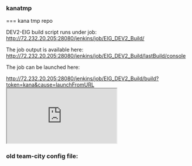 <!DOCTYPE html>
<head>
<style>
</style>
<script>

</script>
</head>
<body>
<h3>kanatmp</h3>
===
kana tmp repo

DEV2-EIG build script runs under job: 
<a href="http://72.232.20.205:28080/jenkins/job/EIG_DEV2_Build/" target="_blank">http://72.232.20.205:28080/jenkins/job/EIG_DEV2_Build/</a>

The job output is available here: 
<a href="http://72.232.20.205:28080/jenkins/job/EIG_DEV2_Build/lastBuild/console" target="_blank">http://72.232.20.205:28080/jenkins/job/EIG_DEV2_Build/lastBuild/console</a>

The job can be launched here:

<a href="http://72.232.20.205:28080/jenkins/job/EIG_DEV2_Build/build?token=kana&cause=launchFromURL">
http://72.232.20.205:28080/jenkins/job/EIG_DEV2_Build/build?token=kana&cause=launchFromURL</a>

<iframe src="http://72.232.20.205:28080/jenkins/job/EIG_DEV2_Build/lastBuild/console"></iframe>


<div class="d1">
  <div><h3>old team-city config file: </h3></div>
  <div><code><pre>
  <!--
  
  
  
  -----------------------------
  
  <build-type id="bt13" name="Create and Deploy the Release Bundle">
    <description>Tags a new release, creates a bundle from it and releases it to DEV2</description>
  <settings>
    <options>
      <option name="allowExternalStatus" value="true" />
    </options>
    <disabled-settings>
      <setting-ref ref="RUNNER_27" />
    </disabled-settings>
    <parameters>
      <param name="eig.bundle.location" value="/home/kana/KANAEnterprise/KE13R1/bundles" />
      <param name="eig.release.location" value="/home/kana/KANAEnterprise/KE13R1/AgentDesktopSP1/" />
      <param name="eig.release.name" value="Resources.Releases.EIGRelease" />
      <param name="env.checkout.dir" value="/home/kana/KANAEnterprise/KE13R1/AgentDesktopSP1/" />
      <param name="kana.environment.name" value="devKeSp1" />
      <param name="kana.svn.password" value="EIGTeamCity" />
      <param name="kana.svn.username" value="EIGTeamCity" />
    </parameters>
    <build-runners>
      <runner id="RUNNER_18" name="Create Tag" type="Ant">
        <parameters>
          <param name="ant.home" value="lib/ant" />
          <param name="build-file-path" value="scripts/commands/create-tag.xml" />
          <param name="jvmArgs" value="-Xmx512m -Xms512m" />
          <param name="runnerArgs" value="-lib lib/antlib -Denvironment.name=%kana.environment.name% -Ddefault.core.home=%system.teamcity.build.checkoutDir% -Dvcs.tag=EIG_BUILD_%system.build.number%  -Dsvn.username=%kana.svn.username% -Dsvn.password=%kana.svn.password% -verbose" />
          <param name="target" value="run" />
          <param name="teamcity.coverage.emma.include.source" value="true" />
          <param name="teamcity.coverage.emma.instr.parameters" value="-ix -*Test*" />
          <param name="teamcity.coverage.idea.includePatterns" value="*" />
          <param name="teamcity.step.mode" value="default" />
        </parameters>
      </runner>
      <runner id="RUNNER_19" name="Create Relese Bundle" type="Ant">
        <parameters>
          <param name="ant.home" value="lib/ant" />
          <param name="build-file-path" value="scripts/commands/create-release.xml" />
          <param name="runnerArgs" value="-lib lib/antlib -Denvironment.name=%kana.environment.name% -Ddefault.core.home=%system.teamcity.build.checkoutDir% -Dvcs.tag=EIG_BUILD_%system.build.number% -Drelease.bundle.file=%eig.bundle.location%/EIG_BUILD_%system.build.number%.zip -Drelease.name=%eig.release.name% -Dsvn.username=%kana.svn.username% -Dsvn.password=%kana.svn.password% -Drepository.password=eT3qPmbu -Drepository.username=admin" />
          <param name="target" value="run" />
          <param name="teamcity.coverage.emma.include.source" value="true" />
          <param name="teamcity.coverage.emma.instr.parameters" value="-ix -*Test*" />
          <param name="teamcity.coverage.idea.includePatterns" value="*" />
          <param name="teamcity.step.mode" value="default" />
        </parameters>
      </runner>
      <runner id="RUNNER_21" name="Stop appserver" type="simpleRunner">
        <parameters>
          <param name="script.content" value="./ccadmin.sh stop-appserver -Ddefault.core.home=%eig.release.location% -Denvironment.name=%kana.environment.name%" />
          <param name="teamcity.build.workingDir" value="%eig.release.location%/bin" />
          <param name="teamcity.step.mode" value="default" />
          <param name="use.custom.script" value="true" />
        </parameters>
      </runner>
      <runner id="RUNNER_22" name="Unzip release bundle for deployment" type="simpleRunner">
        <parameters>
          <param name="script.content" value="unzip -o EIG_BUILD_%build.number% -d %eig.release.location%" />
          <param name="teamcity.build.workingDir" value="%eig.bundle.location%" />
          <param name="teamcity.step.mode" value="default" />
          <param name="use.custom.script" value="true" />
        </parameters>
      </runner>
      <runner id="RUNNER_28" name="Deploy Release Bundle" type="simpleRunner">
        <parameters>
          <param name="script.content" value="./ccadmin.sh deploy-release -Denvironment.name=%kana.environment.name% -Ddefault.core.home=%eig.release.location% -Dvcs.tag=EIG_BUILD_%system.build.number% -Drelease.jar.file=%eig.release.location%/releases/exported-release.jar" />
          <param name="teamcity.build.workingDir" value="%eig.release.location%/bin" />
          <param name="teamcity.step.mode" value="default" />
          <param name="use.custom.script" value="true" />
        </parameters>
      </runner>
      <runner id="RUNNER_24" name="Stop appserver" type="simpleRunner">
        <parameters>
          <param name="script.content" value="./ccadmin.sh stop-appserver -Ddefault.core.home=%eig.release.location% -Denvironment.name=%kana.environment.name%" />
          <param name="teamcity.build.workingDir" value="%eig.release.location%/bin" />
          <param name="teamcity.step.mode" value="default" />
          <param name="use.custom.script" value="true" />
        </parameters>
      </runner>
      <runner id="RUNNER_25" name="Upgrade database" type="simpleRunner">
        <parameters>
          <param name="script.content" value="./ccadmin.sh upgrade-database -Ddefault.core.home=%eig.release.location% -Denvironment.name=%kana.environment.name%" />
          <param name="teamcity.build.workingDir" value="%eig.release.location%/bin" />
          <param name="teamcity.step.mode" value="default" />
          <param name="use.custom.script" value="true" />
        </parameters>
      </runner>
      <runner id="RUNNER_26" name="Start appserver" type="simpleRunner">
        <parameters>
          <param name="script.content" value="./ccadmin.sh start-appserver -Ddefault.core.home=%eig.release.location% -Denvironment.name=%kana.environment.name%" />
          <param name="teamcity.build.workingDir" value="%eig.release.location%/bin" />
          <param name="teamcity.step.mode" value="default" />
          <param name="use.custom.script" value="true" />
        </parameters>
      </runner>
      <runner id="RUNNER_27" name="restart solr" type="Ant">
        <parameters>
          <param name="ant.home" value="lib/ant" />
          <param name="build-file-path" value="scripts/commands/run-ccadmin-script.xml" />
          <param name="jvmArgs" value="-Xmx768m -Xms768m" />
          <param name="runnerArgs" value="-lib lib/antlib -Ddefault.core.home=%system.teamcity.build.checkoutDir% -Denvironment.name=%kana.environment.name% -Dcommand.list=stop-solr,start-solr" />
          <param name="target" value="run" />
          <param name="teamcity.coverage.emma.include.source" value="true" />
          <param name="teamcity.coverage.emma.instr.parameters" value="-ix -*Test*" />
          <param name="teamcity.coverage.idea.includePatterns" value="*" />
          <param name="teamcity.step.mode" value="default" />
        </parameters>
      </runner>
      <runner id="RUNNER_29" name="Clean" type="Ant">
        <parameters>
          <param name="ant.home" value="lib/ant" />
          <param name="build-file-path" value="scripts/commands/clean.xml" />
          <param name="runnerArgs" value="-lib lib/antlib -Ddefault.core.home=%system.teamcity.build.checkoutDir% -Denvironment.name=%kana.environment.name%" />
          <param name="target" value="run" />
          <param name="teamcity.coverage.emma.include.source" value="true" />
          <param name="teamcity.coverage.emma.instr.parameters" value="-ix -*Test*" />
          <param name="teamcity.coverage.idea.includePatterns" value="*" />
          <param name="teamcity.step.mode" value="default" />
        </parameters>
      </runner>
    </build-runners>
    <vcs-settings checkout-mode="ON_SERVER" labeling-type="NONE" labeling-pattern="build-%system.build.number%">
      <vcs-entry-ref root-id="4" set-label="false" />
    </vcs-settings>
    <requirements />
    <build-triggers />
    <cleanup />
  </settings>
</build-type>

guration:</h3></div>
  <div><code><pre>
  <!--
  <build-type id="bt13" name="Create and Deploy the Release Bundle">
  <description>Tags a new release, creates a bundle from it and releases it to DEV2</description>
  <settings>
    <options>
      <option name="allowExternalStatus" value="true" />
    </options>
    <disabled-settings>
      <setting-ref ref="RUNNER_27" />
    </disabled-settings>
    <parameters>
      <param name="eig.bundle.location" value="/home/kana/KANAEnterprise/KE13R1/bundles" />
      <param name="eig.release.location" value="/home/kana/KANAEnterprise/KE13R1/AgentDesktopSP1/" />
      <param name="eig.release.name" value="Resources.Releases.EIGRelease" />
      <param name="env.checkout.dir" value="/home/kana/KANAEnterprise/KE13R1/AgentDesktopSP1/" />
      <param name="kana.environment.name" value="devKeSp1" />
      <param name="kana.svn.password" value="EIGTeamCity" />
      <param name="kana.svn.username" value="EIGTeamCity" />
    </parameters>
    <build-runners>
      <runner id="RUNNER_18" name="Create Tag" type="Ant">
        <parameters>
          <param name="ant.home" value="lib/ant" />
          <param name="build-file-path" value="scripts/commands/create-tag.xml" />
          <param name="jvmArgs" value="-Xmx512m -Xms512m" />
          <param name="runnerArgs" value="-lib lib/antlib -Denvironment.name=%kana.environment.name% -Ddefault.core.home=%system.teamcity.build.checkoutDir% -Dvcs.tag=EIG_BUILD_%system.build.number%  -Dsvn.username=%kana.svn.username% -Dsvn.password=%kana.svn.password% -verbose" />
          <param name="target" value="run" />
          <param name="teamcity.coverage.emma.include.source" value="true" />
          <param name="teamcity.coverage.emma.instr.parameters" value="-ix -*Test*" />
          <param name="teamcity.coverage.idea.includePatterns" value="*" />
          <param name="teamcity.step.mode" value="default" />
        </parameters>
      </runner>
      <runner id="RUNNER_19" name="Create Relese Bundle" type="Ant">
        <parameters>
          <param name="ant.home" value="lib/ant" />
          <param name="build-file-path" value="scripts/commands/create-release.xml" />
          <param name="runnerArgs" value="-lib lib/antlib -Denvironment.name=%kana.environment.name% -Ddefault.core.home=%system.teamcity.build.checkoutDir% -Dvcs.tag=EIG_BUILD_%system.build.number% -Drelease.bundle.file=%eig.bundle.location%/EIG_BUILD_%system.build.number%.zip -Drelease.name=%eig.release.name% -Dsvn.username=%kana.svn.username% -Dsvn.password=%kana.svn.password% -Drepository.password=eT3qPmbu -Drepository.username=admin" />
          <param name="target" value="run" />
          <param name="teamcity.coverage.emma.include.source" value="true" />
          <param name="teamcity.coverage.emma.instr.parameters" value="-ix -*Test*" />
          <param name="teamcity.coverage.idea.includePatterns" value="*" />
          <param name="teamcity.step.mode" value="default" />
        </parameters>
      </runner>
      <runner id="RUNNER_21" name="Stop appserver" type="simpleRunner">
        <parameters>
          <param name="script.content" value="./ccadmin.sh stop-appserver -Ddefault.core.home=%eig.release.location% -Denvironment.name=%kana.environment.name%" />
          <param name="teamcity.build.workingDir" value="%eig.release.location%/bin" />
          <param name="teamcity.step.mode" value="default" />
          <param name="use.custom.script" value="true" />
        </parameters>
      </runner>
      <runner id="RUNNER_22" name="Unzip release bundle for deployment" type="simpleRunner">
        <parameters>
          <param name="script.content" value="unzip -o EIG_BUILD_%build.number% -d %eig.release.location%" />
          <param name="teamcity.build.workingDir" value="%eig.bundle.location%" />
          <param name="teamcity.step.mode" value="default" />
          <param name="use.custom.script" value="true" />
        </parameters>
      </runner>
      <runner id="RUNNER_28" name="Deploy Release Bundle" type="simpleRunner">
        <parameters>
          <param name="script.content" value="./ccadmin.sh deploy-release -Denvironment.name=%kana.environment.name% -Ddefault.core.home=%eig.release.location% -Dvcs.tag=EIG_BUILD_%system.build.number% -Drelease.jar.file=%eig.release.location%/releases/exported-release.jar" />
          <param name="teamcity.build.workingDir" value="%eig.release.location%/bin" />
          <param name="teamcity.step.mode" value="default" />
          <param name="use.custom.script" value="true" />
        </parameters>
      </runner>
      <runner id="RUNNER_24" name="Stop appserver" type="simpleRunner">
        <parameters>
          <param name="script.content" value="./ccadmin.sh stop-appserver -Ddefault.core.home=%eig.release.location% -Denvironment.name=%kana.environment.name%" />
          <param name="teamcity.build.workingDir" value="%eig.release.location%/bin" />
          <param name="teamcity.step.mode" value="default" />
          <param name="use.custom.script" value="true" />
        </parameters>
      </runner>
      <runner id="RUNNER_25" name="Upgrade database" type="simpleRunner">
        <parameters>
          <param name="script.content" value="./ccadmin.sh upgrade-database -Ddefault.core.home=%eig.release.location% -Denvironment.name=%kana.environment.name%" />
          <param name="teamcity.build.workingDir" value="%eig.release.location%/bin" />
          <param name="teamcity.step.mode" value="default" />
          <param name="use.custom.script" value="true" />
        </parameters>
      </runner>
      <runner id="RUNNER_26" name="Start appserver" type="simpleRunner">
        <parameters>
          <param name="script.content" value="./ccadmin.sh start-appserver -Ddefault.core.home=%eig.release.location% -Denvironment.name=%kana.environment.name%" />
          <param name="teamcity.build.workingDir" value="%eig.release.location%/bin" />
          <param name="teamcity.step.mode" value="default" />
          <param name="use.custom.script" value="true" />
        </parameters>
      </runner>
      <runner id="RUNNER_27" name="restart solr" type="Ant">
        <parameters>
          <param name="ant.home" value="lib/ant" />
          <param name="build-file-path" value="scripts/commands/run-ccadmin-script.xml" />
          <param name="jvmArgs" value="-Xmx768m -Xms768m" />
          <param name="runnerArgs" value="-lib lib/antlib -Ddefault.core.home=%system.teamcity.build.checkoutDir% -Denvironment.name=%kana.environment.name% -Dcommand.list=stop-solr,start-solr" />
          <param name="target" value="run" />
          <param name="teamcity.coverage.emma.include.source" value="true" />
          <param name="teamcity.coverage.emma.instr.parameters" value="-ix -*Test*" />
          <param name="teamcity.coverage.idea.includePatterns" value="*" />
          <param name="teamcity.step.mode" value="default" />
        </parameters>
      </runner>
      <runner id="RUNNER_29" name="Clean" type="Ant">
        <parameters>
          <param name="ant.home" value="lib/ant" />
          <param name="build-file-path" value="scripts/commands/clean.xml" />
          <param name="runnerArgs" value="-lib lib/antlib -Ddefault.core.home=%system.teamcity.build.checkoutDir% -Denvironment.name=%kana.environment.name%" />
          <param name="target" value="run" />
          <param name="teamcity.coverage.emma.include.source" value="true" />
          <param name="teamcity.coverage.emma.instr.parameters" value="-ix -*Test*" />
          <param name="teamcity.coverage.idea.includePatterns" value="*" />
          <param name="teamcity.step.mode" value="default" />
        </parameters>
      </runner>
    </build-runners>
    <vcs-settings checkout-mode="ON_SERVER" labeling-type="NONE" labeling-pattern="build-%system.build.number%">
      <vcs-entry-ref root-id="4" set-label="false" />
    </vcs-settings>
    <requirements />
    <build-triggers />
    <cleanup />
  </settings>
</build-type>


  
  -----------------------------
  
  
  
  
  -->
  </pre></code></div>
</div>
